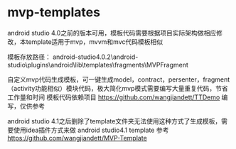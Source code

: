 # mvp-templates
android studio 4.0之前的版本可用，模板代码需要根据项目实际架构做相应修改，本template适用于mvp，mvvm和mvc代码模板相似

模板存放路径：
android-studio4.0.2\android-studio\plugins\android\lib\templates\fragments\MVPFragment

自定义mvp代码生成模板，可一键生成model，contract，persenter，fragment（activity功能相似）模块代码，极大简化mvp模式需要编写大量重复代码，节省工作量和时间
模板代码依赖项目 https://github.com/wangjiandett/TTDemo 编写，仅供参考

android studio  4.1之后删除了template文件夹无法使用这种方式了生成模板，需要使用idea插件方式来做
android studio4.1 template 参考 https://github.com/wangjiandett/MVP-Template
